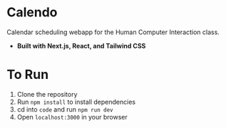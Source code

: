 # Calendo
Calendar scheduling webapp for the Human Computer Interaction class.

- **Built with Next.js, React, and Tailwind CSS**

# To Run
1. Clone the repository
2. Run `npm install` to install dependencies
3. cd into `code` and run `npm run dev`
4. Open `localhost:3000` in your browser
